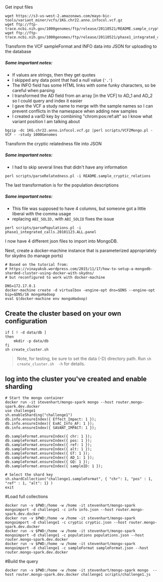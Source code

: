 


Get input files
```
wget https://s3-us-west-2.amazonaws.com/mayo-bic-tools/variant_miner/vcfs/1KG.chr22.anno.infocol.vcf.gz
wget ftp://ftp-trace.ncbi.nih.gov/1000genomes/ftp/release/20110521/README.sample_cryptic_relations
wget ftp://ftp-trace.ncbi.nih.gov/1000genomes/ftp/release/20110521/phase1_integrated_calls.20101123.ALL.panel
```

Transform the VCF sampleFormat and INFO data into JSON for uploading to the database
##### Some important notes:
* If values are strings, then they get quotes
* I skipped any data point that had a null value (`'.'`)
* The INFO field has some HTML links with some funky characters, so be careful when parsing
* I transformed the AD field from an array [in the VCF] to AD_1 and AD_2 so I could query and index it easier
* I gave the VCF a study name to merge with the sample names so I can prevent conflicts in the namespace when adding new samples
* I created a varID key by combining "chrom:pos:ref:alt" so I know what variant position I am talking about
```
bgzip -dc 1KG.chr22.anno.infocol.vcf.gz |perl scripts/VCF2Mongo.pl -VCF - -study 1000Genomes 

```

Transform the cryptic relatedness file into JSON
##### Some important notes:
* I had to skip several lines that didn't have any information

```
perl scripts/parseRelatedness.pl -i README.sample_cryptic_relations
```

The last transformation is for the population descriptions
##### Some important notes:
* This file was supposed to have 4 columns, but someone got a little liberal with the comma usage
 * replacing `ABI_SOLID,` with `ABI_SOLID` fixes the issue

```
perl scripts/parsePopulations.pl -i phase1_integrated_calls.20101123.ALL.panel
```
I now have 4 different json files to import into MongoDB.


Next, create a docker-machine instance that is parameterized appropriately for skydns (to manage ports)
```
# Based on the tutorial from: 
# https://vinayaksb.wordpress.com/2015/11/17/how-to-setup-a-mongodb-sharded-cluster-using-docker-with-skydns/
# but reconfigured to work with docker-machine

DNS=172.17.0.1
docker-machine create -d virtualbox -engine-opt dns=$DNS --engine-opt bip=$DNS/16 mongoHadoop
eval $(docker-machine env mongoHadoop)
```

## Create the cluster based on your own configuration
```
if [ ! -d data/db ]
then
	mkdir -p data/db
fi 
sh create_cluster.sh 
```
> Note, for testing, be sure to set the data (-D) directory path. Run `sh create_cluster.sh  -h` for details.

## log into the cluster you've created and enable sharding
```
# Start the mongo container
docker run -it stevenhart/mongo-spark mongo --host router.mongo-spark.dev.docker 
use challenge1
sh.enableSharding("challenge1")
db.info.ensureIndex({ Effect_Impact: 1 });
db.info.ensureIndex({ ExAC_Info_AF: 1 });
db.info.ensureIndex({ SAVANT_IMPACT: 1 });

db.sampleFormat.ensureIndex({ chr: 1 });
db.sampleFormat.ensureIndex({ pos: 1 });
db.sampleFormat.ensureIndex({ ref: 1 });
db.sampleFormat.ensureIndex({ alt: 1 });
db.sampleFormat.ensureIndex({ GT: 1 });
db.sampleFormat.ensureIndex({ AD_1: 1 });
db.sampleFormat.ensureIndex({ GQ: 1 });
db.sampleFormat.ensureIndex({ sampleID: 1 });

# Select the shard key
sh.shardCollection("challenge1.sampleFormat", { "chr": 1, "pos" : 1, "ref" : 1, "alt": 1} )
exit
```

#Load full collections
```
docker run -v $PWD:/home -w /home -it stevenhart/mongo-spark mongoimport -d challenge1 -c info info.json --host router.mongo-spark.dev.docker
docker run -v $PWD:/home -w /home -it stevenhart/mongo-spark mongoimport -d challenge1 -c cryptic cryptic.json --host router.mongo-spark.dev.docker
docker run -v $PWD:/home -w /home -it stevenhart/mongo-spark mongoimport -d challenge1 -c populations populations.json --host router.mongo-spark.dev.docker
docker run -v $PWD:/home -w /home -it stevenhart/mongo-spark mongoimport -d challenge1 -c sampleFormat sampleFormat.json --host router.mongo-spark.dev.docker
```

#Build the query
```
docker run -v $PWD:/home -w /home -it stevenhart/mongo-spark mongo  --host router.mongo-spark.dev.docker challenge1 scripts/challenge1.js
```

